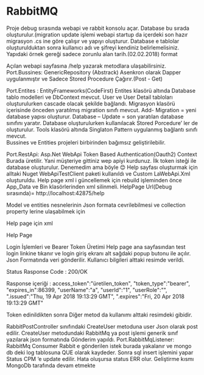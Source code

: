 # RabbitMQ

Proje debug sırasında webapi ve  rabbit konsolu açar. Database bu sırada oluşturulur.(migration update işlemi webapi startup da içerdeki son hazır migrasyon .cs ine göre çalışır ve yapıyı oluşturur. 
Database e tablolar oluşturulduktan sonra kullanıcı adı ve şifreyi kendiniz belirlemelisiniz.
Yapıdaki örnek gereği sadece zorunlu alan tarih.(02.02.2018) format

Açılan webapi sayfasına /help yazarak metodlara ulaşabilirsiniz.
Port.Bussines: 
GenericRepository (Abstrack)
Asenkron olarak Dapper uygulanmıştır ve Sadece Stored Procedure Çağırır.(Post - Get)

Port.Entites :
EntityFrameworks(CodeFirst)
Entites klasörü altında Database tablo modelleri ve DbContext mevcut.
User ve User Detail tabloları oluşturulurken cascade olacak şekilde bağlandı.
Migrasyon klasörü içerisinde önceden yaratılmış migration sınıfı mevcut.
Add- Migration = yeni database yapısı oluşturur.
Database – Update = son yaratılan database sınıfını yaratır.
Database oluşturulurken kullanılacak Stored Porcedure’ ler de oluşturulur.
Tools klasörü altında Singlaton Pattern uygulanmış bağlantı sınıfı mevcut.  
Bussines ve Entities projeleri birbirinden bağımsız geliştirilebilir. 

Port.RestApi: 
Asp.Net WebApi Token Based Authentication(Oauth2)
Context Burada üretilir. Yani müşteriye gittiniz wep apiyi kurdunuz. İlk token isteği ile database oluşturulur. Denemedim ama böyle 😊
Help sayfası oluşturmak için alltaki Nuget WebApiTestClient paketi kullanıldı ve Custom LaWebApi.Xml oluşturuldu.
Help page xml i güncellemek için rebuild işleminden önce App_Data ve Bin klasörlerinden xml silinmeli.
HelpPage Url(Debug sırasında)= http://localhost:42875/help


Model ve entities nesnelerinin Json formata cevrilebilmesi ve collection property lerine ulaşabilmek için

 

 

Help page için xml
 

Help Page
 


Login İşlemleri ve Bearer Token Üretimi
Help page ana sayfasından test login linkine tıkanır ve login giriş ekranı alt sağdaki popup butonu ile açılır.
Json Formatında veri gönderilir. Kullanıcı bilgileri alttaki resimde verildi. 
 
Status Rasponse Code : 200/OK
 

Rasponse içeriği : 
access_token":"üretilen_token",
"token_type":"bearer",
"expires_in":86399,
"userName":"a",
"userId":"1",
"userRole":"",
".issued":"Thu, 19 Apr 2018 19:13:29 GMT",
".expires":"Fri, 20 Apr 2018 19:13:29 GMT"


Token edinildikten sonra Diğer metod da kullanımı alttaki resimdeki gibidir.

 
RabbitPostController sınıfındaki CreateUser metoduna user Json olarak post edilir.
CreateUser metodundaki RabbitMq ya post işlemi generik sınıf yazılarak json formatında 
Gönderim yapıldı.
Port.RabbitMqListener: 
RabbitMq Consumer
Rabbit e gönderilen istek burada yakalanır ve mongo db deki log tablosuna QUE olarak kaydeder.
Sonra sql insert işlemini yapar
Status CPM ‘e update edilir.
Hata oluşursa status ERR olur.
Geliştirme kısmı MongoDb tarafında devam etmekte
